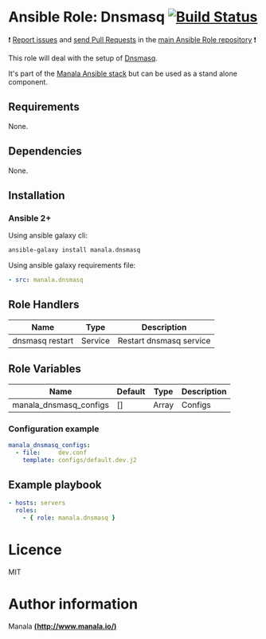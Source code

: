 # Ansible Role: Dnsmasq [![Build Status](https://travis-ci.org/manala/ansible-role-dnsmasq.svg?branch=master)](https://travis-ci.org/manala/ansible-role-dnsmasq)

:exclamation: [Report issues](https://github.com/manala/ansible-roles/issues) and [send Pull Requests](https://github.com/manala/ansible-roles/pulls) in the [main Ansible Role repository](https://github.com/manala/ansible-roles) :exclamation:

This role will deal with the setup of [Dnsmasq](http://www.thekelleys.org.uk/dnsmasq/doc.html).

It's part of the [Manala Ansible stack](http://www.manala.io) but can be used as a stand alone component.

## Requirements

None.

## Dependencies

None.

## Installation

### Ansible 2+

Using ansible galaxy cli:

```bash
ansible-galaxy install manala.dnsmasq
```

Using ansible galaxy requirements file:

```yaml
- src: manala.dnsmasq
```

## Role Handlers

|Name|Type|Description|
|----|----|-----------|
|dnsmasq restart|Service|Restart dnsmasq service

## Role Variables

|Name|Default|Type|Description|
|----|-------|----|-----------|
|manala_dnsmasq_configs|[]|Array|Configs

### Configuration example

```yaml
manala_dnsmasq_configs:
  - file:     dev.conf
    template: configs/default.dev.j2
```

## Example playbook

```yaml
- hosts: servers
  roles:
    - { role: manala.dnsmasq }
```

# Licence

MIT

# Author information

Manala [**(http://www.manala.io/)**](http://www.manala.io)

